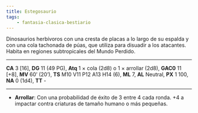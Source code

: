 ```yaml
---
title: Estegosaurio
tags:
    - fantasia-clasica-bestiario
---
```

Dinosaurios herbívoros con una cresta de placas a lo largo de su espalda y con una cola tachonada de púas, que utiliza para disuadir a los atacantes. Habita en regiones subtropicales del Mundo Perdido.
___
**CA** 3 [16], **DG** 11 (49 PG), **Atq** 1 × cola (2d8) o 1 × arrollar (2d8), **GAC0** 11 [+8], **MV** 60’ (20’), **TS** M10 V11 P12 A13 H14 (6), **ML** 7, **AL** Neutral, **PX** 1 100, **NA** 0 (1d4), **TT** -
___
- **Arrollar**: Con una probabilidad de éxito de 3 entre 4 cada ronda. +4 a impactar contra criaturas de tamaño humano o más pequeñas.
